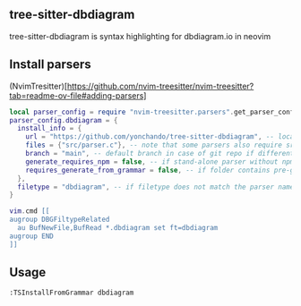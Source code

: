 ## tree-sitter-dbdiagram

tree-sitter-dbdiagram is syntax highlighting for dbdiagram.io in neovim

## Install parsers

(NvimTresitter)[https://github.com/nvim-treesitter/nvim-treesitter?tab=readme-ov-file#adding-parsers]

```lua
local parser_config = require "nvim-treesitter.parsers".get_parser_configs()
parser_config.dbdiagram = {
  install_info = {
    url = "https://github.com/yonchando/tree-sitter-dbdiagram", -- local path or git repo
    files = {"src/parser.c"}, -- note that some parsers also require src/scanner.c or src/scanner.cc
    branch = "main", -- default branch in case of git repo if different from master
    generate_requires_npm = false, -- if stand-alone parser without npm dependencies
    requires_generate_from_grammar = false, -- if folder contains pre-generated src/parser.c
  },
  filetype = "dbdiagram", -- if filetype does not match the parser name
}

vim.cmd [[
augroup DBGFiltypeRelated
  au BufNewFile,BufRead *.dbdiagram set ft=dbdiagram
augroup END
]]
```

## Usage

`:TSInstallFromGrammar dbdiagram`
